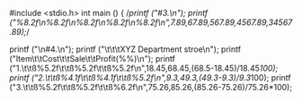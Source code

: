 #include <stdio.h>
int main ()
{
  /*printf ("#3.\n");
  printf ("%8.2f\n%8.2f\n%8.2f\n%8.2f\n%8.2f\n",7.89,67.89,567.89,4567.89,34567.89);*/	

  printf ("\n#4.\n");
  printf ("\t\t\tXYZ Department stroe\n");
  printf ("Item\t\tCost\t\tSale\t\tProfit(%%)\n");
  printf ("1.\t\tß%5.2f\t\tß%5.2f\t\tß%5.2f\n",18.45,68.45,(68.5-18.45)/18.45*100);
  printf ("2.\t\tß%4.1f\t\tß%4.1f\t\tß%5.2f\n",9.3,49.3,(49.3-9.3)/9.3*100);
  printf ("3.\t\tß%5.2f\t\tß%5.2f\t\tß%6.2f\n",75.26,85.26,(85.26-75.26)/75.26*100);

